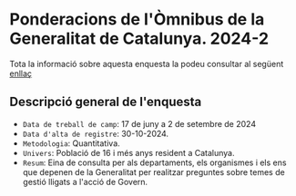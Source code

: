 # Ponderacions de l'Òmnibus de la Generalitat de Catalunya. 2024-2
Tota la informació sobre aquesta enquesta la podeu consultar al següent [enllaç](https://ceo.gencat.cat/ca/estudis/registre-estudis-dopinio/estudis-dopinio-ceo/omnibus/detall/index.html?id=9468)

## Descripció general de l'enquesta
- `Data de treball de camp`: 17 de juny a 2 de setembre de 2024
- `Data d'alta de registre`: 30-10-2024.
- `Metodologia`: Quantitativa.
- `Univers`: Població de 16 i més anys resident a Catalunya.
- `Resum`: Eina de consulta per als departaments, els organismes i els ens que depenen de la Generalitat per realitzar preguntes sobre temes de gestió lligats a l'acció de Govern.
